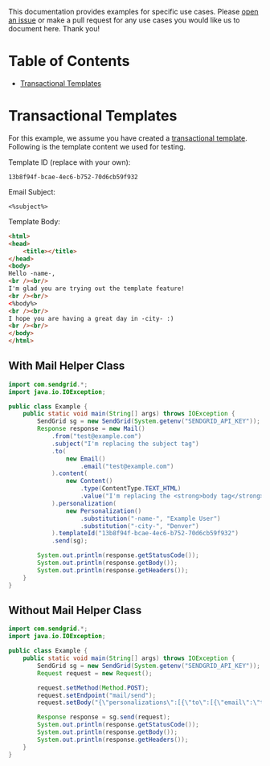 This documentation provides examples for specific use cases. Please [open an issue](https://github.com/sendgrid/sendgrid-java/issues) or make a pull request for any use cases you would like us to document here. Thank you!

# Table of Contents

* [Transactional Templates](#transactional_templates)

<a name="transactional_templates"></a>
# Transactional Templates

For this example, we assume you have created a [transactional template](https://sendgrid.com/docs/User_Guide/Transactional_Templates/index.html). Following is the template content we used for testing.

Template ID (replace with your own):

```text
13b8f94f-bcae-4ec6-b752-70d6cb59f932
```

Email Subject:

```text
<%subject%>
```

Template Body:

```html
<html>
<head>
	<title></title>
</head>
<body>
Hello -name-,
<br /><br/>
I'm glad you are trying out the template feature!
<br /><br/>
<%body%>
<br /><br/>
I hope you are having a great day in -city- :)
<br /><br/>
</body>
</html>
```

## With Mail Helper Class

```java
import com.sendgrid.*;
import java.io.IOException;

public class Example {
    public static void main(String[] args) throws IOException {
        SendGrid sg = new SendGrid(System.getenv("SENDGRID_API_KEY"));
        Response response = new Mail()
            .from("test@example.com")
            .subject("I'm replacing the subject tag")
            .to( 
                new Email()
                    .email("test@example.com")
            ).content(
                new Content()
                    .type(ContentType.TEXT_HTML)
                    .value("I'm replacing the <strong>body tag</strong>")
            ).personalization(
                new Personalization()
                    .substitution("-name-", "Example User")
                    .substitution("-city-", "Denver")
            ).templateId("13b8f94f-bcae-4ec6-b752-70d6cb59f932")
            .send(sg);

        System.out.println(response.getStatusCode());
        System.out.println(response.getBody());
        System.out.println(response.getHeaders());
    }
}
```

## Without Mail Helper Class

```java
import com.sendgrid.*;
import java.io.IOException;

public class Example {
    public static void main(String[] args) throws IOException {
        SendGrid sg = new SendGrid(System.getenv("SENDGRID_API_KEY"));
        Request request = new Request();

        request.setMethod(Method.POST);
        request.setEndpoint("mail/send");
        request.setBody("{\"personalizations\":[{\"to\":[{\"email\":\"test@example.com\"}],\"substitutions\":{\"-name-\":\"Example User\",\"-city-\":\"Denver\"},\"subject\":\"Hello World from the SendGrid Java Library!\"}],\"from\":{\"email\":\"test@example.com\"},\"content\":[{\"type\":\"text/html\",\"value\": \"I'm replacing the <strong>body tag</strong>\"}],\"template_id\": \"13b8f94f-bcae-4ec6-b752-70d6cb59f932\"}");

        Response response = sg.send(request);
        System.out.println(response.getStatusCode());
        System.out.println(response.getBody());
        System.out.println(response.getHeaders());
    }
}
```